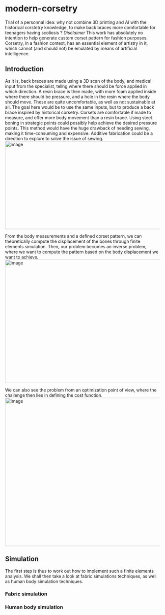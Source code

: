 # modern-corsetry
Trial of a personnal idea: why not combine 3D printing and AI with the historical corstetry knowledge, to make back braces more comfortable for teenagers having scoliosis ? 
*Disclaimer* This work has absolutely no intention to help generate custom corset pattern for fashion purposes. Corsetry, in a fashion context, has an essential element of artistry in it, which cannot (and should not) be emulated by means of artificial intelligence.

## Introduction
As it is, back braces are made using a 3D scan of the body, and medical input from the specialist, tellng where there should be force applied in which direction. A resin brace is then made, with more foam applied inside where there should be pressure, and a hole in the resin where the body should move. These are quite uncomfortable, as well as not sustainable at all. The goal here would be to use the same inputs, but to produce a back brace inspired by historical corsetry. Corsets are comfortable if made to measure, and offer more body movement than a resin brace. Using steel boning in strategic points could possibly help achieve the desired pressure points. This method would have the huge drawback of needing sewing, making it time-consuming and expensive. Additive fabrication could be a direction to explore to solve the issue of sewing.
<img width="973" height="286" alt="image" src="https://github.com/user-attachments/assets/1ddfef75-f848-4540-bd51-62cc3f1a9f94" />

From the body measurements and a defined corset pattern, we can theoretically compute the displacement of the bones through finite elements simulation. Then, our problem becomes an inverse problem, where we want to compute the pattern based on the body displacement we want to achieve.
<img width="1344" height="401" alt="image" src="https://github.com/user-attachments/assets/8188bc15-5801-4303-9b7a-2e4e947df659" />

We can also see the problem from an optimization point of view, where the challenge then lies in defining the cost function.
<img width="1282" height="482" alt="image" src="https://github.com/user-attachments/assets/deebc1f9-d08f-4688-94a2-f1e4618740cd" />


## Simulation
The first step is thus to work out how to implement such a finite elements analysis. We shall then take a look at fabric simulations techniques, as well as human body simulation techniques.
### Fabric simulation

### Human body simulation


